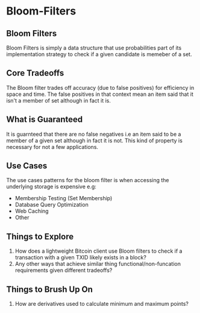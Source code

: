 # Bloom-Filters

## Bloom Filters

Bloom Filters is simply a data structure that use probabilities part of its implementation
strategy to check if a given candidate is memeber of a set. 

## Core Tradeoffs

The Bloom filter trades off accuracy (due to false positives) for efficiency in space and time. The
false positives in that context mean an item said that it isn't a member of set although in fact it is.

## What is Guaranteed

It is guarnteed that there are no false negatives i.e an item said to be a member of a given set
although in fact it is not. This kind of property is necessary for not a few applications.

## Use Cases

The use cases patterns for the bloom filter is when accessing the underlying storage is expensive e.g:

- Membership Testing (Set Membership)
- Database Query Optimization
- Web Caching
- Other

## Things to Explore
1. How does a lightweight Bitcoin client use Bloom filters to check if a transaction with a given TXID likely exists in a block?
2. Any other ways that achieve similar thing functional/non-funcation requirements given different tradeoffs?

## Things to Brush Up On
1. How are derivatives used to calculate minimum and maximum points?
